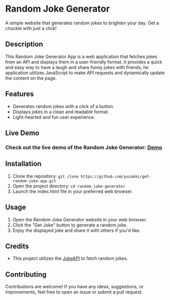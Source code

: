 # Random Joke Generator

A simple website that generates random jokes to brighten your day. Get a chuckle with just a click!

## Description

This Random Joke Generator App is a web application that fetches jokes from an API and displays them in a user-friendly format. It provides a quick and easy way to have a laugh and share funny jokes with friends, he application utilizes JavaScript to make API requests and dynamically update the content on the page.

## Features

- Generates random jokes with a click of a button.
- Displays jokes in a clean and readable format.
- Light-hearted and fun user experience.

## Live Demo

### Check out the live demo of the Random Joke Generator: [Demo](https://jokeshack.netlify.app/)

## Installation

1. Clone the repository: `git clone https://github.com/yuzakki/get-random-joke-app.git`
2. Open the project directory: `cd random-joke-generator`
3. Launch the index.html file in your preferred web browser.

## Usage

1. Open the Random Joke Generator website in your web browser.
2. Click the "Get Joke" button to generate a random joke.
3. Enjoy the displayed joke and share it with others if you'd like.

## Credits

- This project utilizes the [JokeAPI](https://v2.jokeapi.dev/joke/Any?blacklistFlags=nsfw,religious,political,racist,sexist,explicit&type=single) to fetch random jokes.

## Contributing

Contributions are welcome! If you have any ideas, suggestions, or improvements, feel free to open an issue or submit a pull request.
